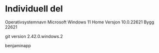 # Individuell del

Operativsystemnavn	Microsoft Windows 11 Home
Versjon	10.0.22621 Bygg 22621

git version 2.42.0.windows.2

benjaminapp

